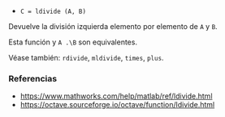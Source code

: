 * `C = ldivide (A, B)`

Devuelve la división izquierda elemento por elemento de `A` y `B`.

Esta función y `A .\B` son equivalentes.

Véase también: `rdivide`, `mldivide`, `times`, `plus`.

### Referencias

* https://www.mathworks.com/help/matlab/ref/ldivide.html
* https://octave.sourceforge.io/octave/function/ldivide.html

